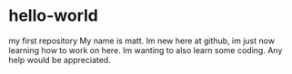 # hello-world
my first repository
My name is matt. Im new here at github, im just now learning how to work on here. Im wanting to also learn some coding. Any help would be appreciated.

